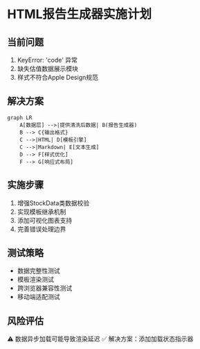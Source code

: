 # HTML报告生成器实施计划

## 当前问题
1. KeyError: 'code' 异常
2. 缺失估值数据展示模块
3. 样式不符合Apple Design规范

## 解决方案
```mermaid
graph LR
    A[数据层] -->|提供清洗后数据| B(报告生成器)
    B --> C{输出格式}
    C -->|HTML| D[模板引擎]
    C -->|Markdown| E[文本生成]
    D --> F[样式优化]
    F --> G[响应式布局]
```

## 实施步骤
1. 增强StockData类数据校验
2. 实现模板继承机制
3. 添加可视化图表支持
4. 完善错误处理边界

## 测试策略
- 数据完整性测试
- 模板渲染测试
- 跨浏览器兼容性测试
- 移动端适配测试

## 风险评估
⚠️ 数据异步加载可能导致渲染延迟
✅ 解决方案：添加加载状态指示器
